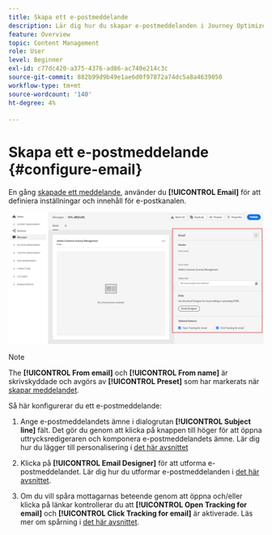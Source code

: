 ```yaml
---
title: Skapa ett e-postmeddelande
description: Lär dig hur du skapar e-postmeddelanden i Journey Optimizer
feature: Overview
topic: Content Management
role: User
level: Beginner
exl-id: c77dc420-a375-4376-ad86-ac740e214c3c
source-git-commit: 882b99d9b49e1ae6d0f97872a74dc5a8a4639050
workflow-type: tm+mt
source-wordcount: '140'
ht-degree: 4%

---
```


# Skapa ett e-postmeddelande {#configure-email}

En gång [skapade ett meddelande](create-message.md), använder du **[!UICONTROL Email]** för att definiera inställningar och innehåll för e-postkanalen.

![](assets/emails-configuration.png)

>[!NOTE]
>
>The **[!UICONTROL From email]** och **[!UICONTROL From name]** är skrivskyddade och avgörs av **[!UICONTROL Preset]** som har markerats när [skapar meddelandet](create-message.md).

Så här konfigurerar du ett e-postmeddelande:

1. Ange e-postmeddelandets ämne i dialogrutan **[!UICONTROL Subject line]** fält. Det gör du genom att klicka på knappen till höger för att öppna uttrycksredigeraren och komponera e-postmeddelandets ämne. Lär dig hur du lägger till personalisering i [det här avsnittet](../personalization/personalize.md)

1. Klicka på **[!UICONTROL Email Designer]** för att utforma e-postmeddelandet. Lär dig hur du utformar e-postmeddelanden i [det här avsnittet](design-emails.md).

1. Om du vill spåra mottagarnas beteende genom att öppna och/eller klicka på länkar kontrollerar du att **[!UICONTROL Open Tracking for email]** och **[!UICONTROL Click Tracking for email]** är aktiverade. Läs mer om spårning i [det här avsnittet](message-tracking.md).
